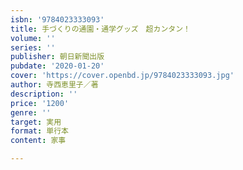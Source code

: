 ```yaml
---
isbn: '9784023333093'
title: 手づくりの通園・通学グッズ　超カンタン！
volume: ''
series: ''
publisher: 朝日新聞出版
pubdate: '2020-01-20'
cover: 'https://cover.openbd.jp/9784023333093.jpg'
author: 寺西恵里子／著
description: ''
price: '1200'
genre: ''
target: 実用
format: 単行本
content: 家事

---
```

